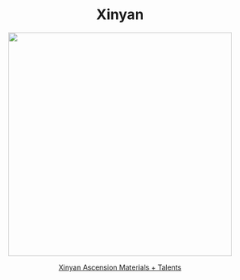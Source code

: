 <body>
  <div align="center">
    <h1> Xinyan </h1>
<img src="https://static.wikia.nocookie.net/genshin-impact/images/a/a1/Personagem_Xinyan_Desejo.png/revision/latest?cb=20221016042949&path-prefix=pt-br" width=450>
<p></p>
<a href="">Xinyan Ascension Materials + Talents</a><br>
  
  </div>
</body>
